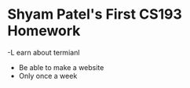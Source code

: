 # Shyam Patel's First CS193 Homework
-L earn about termianl 
- Be able to make a website 
- Only once a week 

